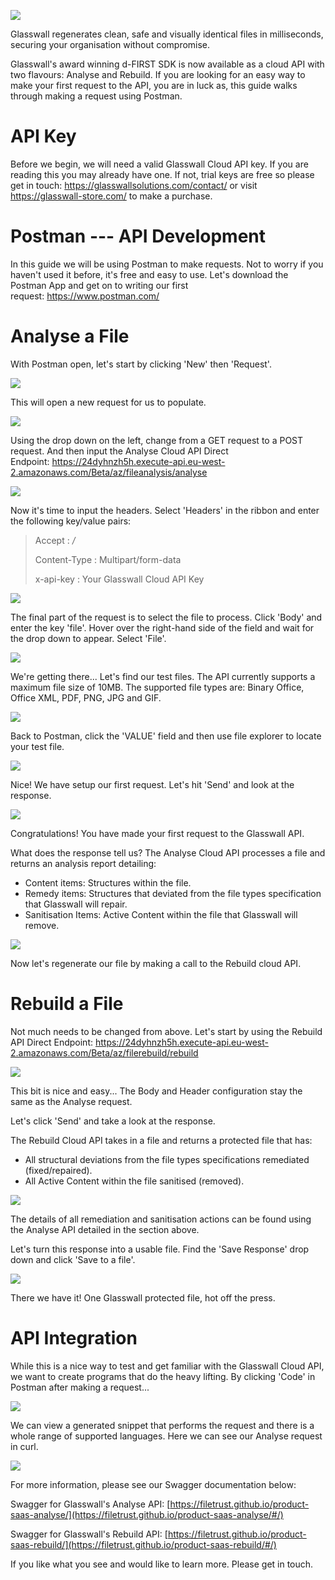 ﻿![](/static/img/docs/guides/postman-rebuild/img/Rebuild_Postman_1.png)

Glasswall regenerates clean, safe and visually identical files in milliseconds, securing your organisation without compromise.

Glasswall's award winning d-FIRST SDK is now available as a cloud API with two flavours: Analyse and Rebuild. If you are looking for an easy way to make your first request to the API, you are in luck as, this guide walks through making a request using Postman.

API Key
=======

Before we begin, we will need a valid Glasswall Cloud API key. If you are reading this you may already have one. If not, trial keys are free so please get in touch: <https://glasswallsolutions.com/contact/> or visit <https://glasswall-store.com/> to make a purchase.

Postman --- API Development
=========================

In this guide we will be using Postman to make requests. Not to worry if you haven't used it before, it's free and easy to use. Let's download the Postman App and get on to writing our first request: <https://www.postman.com/>

Analyse a File
==============

With Postman open, let's start by clicking 'New' then 'Request'.

![](/static/img/docs/guides/postman-rebuild/img/Rebuild_Postman_2.png)

This will open a new request for us to populate.

![](/static/img/docs/guides/postman-rebuild/img/Rebuild_Postman_3.png)

Using the drop down on the left, change from a GET request to a POST request. And then input the Analyse Cloud API Direct Endpoint: <https://24dyhnzh5h.execute-api.eu-west-2.amazonaws.com/Beta/az/fileanalysis/analyse>

![](/static/img/docs/guides/postman-rebuild/img/Rebuild_Postman_4.png)

Now it's time to input the headers. Select 'Headers' in the ribbon and enter the following key/value pairs:

> Accept : */*
>
> Content-Type : Multipart/form-data
>
> x-api-key : Your Glasswall Cloud API Key

![](/static/img/docs/guides/postman-rebuild/img/Rebuild_Postman_5.png)

The final part of the request is to select the file to process. Click 'Body' and enter the key 'file'. Hover over the right-hand side of the field and wait for the drop down to appear. Select 'File'.

![](/static/img/docs/guides/postman-rebuild/img/Rebuild_Postman_6.png)

We're getting there... Let's find our test files. The API currently supports a maximum file size of 10MB. The supported file types are: Binary Office, Office XML, PDF, PNG, JPG and GIF.

![](/static/img/docs/guides/postman-rebuild/img/Rebuild_Postman_7.png)

Back to Postman, click the 'VALUE' field and then use file explorer to locate your test file.

![](/static/img/docs/guides/postman-rebuild/img/Rebuild_Postman_8.png)

Nice! We have setup our first request. Let's hit 'Send' and look at the response.

![](/static/img/docs/guides/postman-rebuild/img/Rebuild_Postman_9.png)

Congratulations! You have made your first request to the Glasswall API.

What does the response tell us? The Analyse Cloud API processes a file and returns an analysis report detailing:

-   Content items: Structures within the file.
-   Remedy items: Structures that deviated from the file types specification that Glasswall will repair.
-   Sanitisation Items: Active Content within the file that Glasswall will remove.

![](/static/img/docs/guides/postman-rebuild/img/Rebuild_Postman_10.png)

Now let's regenerate our file by making a call to the Rebuild cloud API.

Rebuild a File
==============

Not much needs to be changed from above. Let's start by using the Rebuild API Direct Endpoint: <https://24dyhnzh5h.execute-api.eu-west-2.amazonaws.com/Beta/az/filerebuild/rebuild>

![](/static/img/docs/guides/postman-rebuild/img/Rebuild_Postman_11.png)

This bit is nice and easy... The Body and Header configuration stay the same as the Analyse request.

Let's click 'Send' and take a look at the response.

The Rebuild Cloud API takes in a file and returns a protected file that has:

-   All structural deviations from the file types specifications remediated (fixed/repaired).
-   All Active Content within the file sanitised (removed).

![](/static/img/docs/guides/postman-rebuild/img/Rebuild_Postman_12.png)

The details of all remediation and sanitisation actions can be found using the Analyse API detailed in the section above.

Let's turn this response into a usable file. Find the 'Save Response' drop down and click 'Save to a file'.

![](/static/img/docs/guides/postman-rebuild/img/Rebuild_Postman_13.png)

There we have it! One Glasswall protected file, hot off the press.

API Integration
===============

While this is a nice way to test and get familiar with the Glasswall Cloud API, we want to create programs that do the heavy lifting. By clicking 'Code' in Postman after making a request...


![](/static/img/docs/guides/postman-rebuild/img/Rebuild_Postman_14.png)

We can view a generated snippet that performs the request and there is a whole range of supported languages. Here we can see our Analyse request in curl.


![](/static/img/docs/guides/postman-rebuild/img/Rebuild_Postman_15.png)

For more information, please see our Swagger documentation below:

Swagger for Glasswall's Analyse API: [https://filetrust.github.io/product-saas-analyse/](https://filetrust.github.io/product-saas-analyse/#/)

Swagger for Glasswall's Rebuild API: [https://filetrust.github.io/product-saas-rebuild/](https://filetrust.github.io/product-saas-rebuild/#/)

If you like what you see and would like to learn more. Please get in touch.